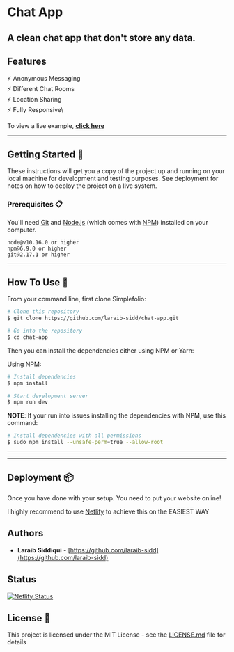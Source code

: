 # Chat App

## A clean chat app that don't store any data.

## Features

⚡️ Anonymous Messaging\
⚡️ Different Chat Rooms\
⚡️ Location Sharing\
⚡️ Fully Responsive\

To view a live example, **[click here](https://my-not-first-chat-app.herokuapp.com/)**

---

## Getting Started 🚀

These instructions will get you a copy of the project up and running on your local machine for development and testing purposes. See deployment for notes on how to deploy the project on a live system.

### Prerequisites 📋

You'll need [Git](https://git-scm.com) and [Node.js](https://nodejs.org/en/download/) (which comes with [NPM](http://npmjs.com)) installed on your computer.

```
node@v10.16.0 or higher
npm@6.9.0 or higher
git@2.17.1 or higher
```

---

## How To Use 🔧

From your command line, first clone Simplefolio:

```bash
# Clone this repository
$ git clone https://github.com/laraib-sidd/chat-app.git

# Go into the repository
$ cd chat-app

```

Then you can install the dependencies either using NPM or Yarn:

Using NPM:

```bash
# Install dependencies
$ npm install

# Start development server
$ npm run dev
```

**NOTE**:
If your run into issues installing the dependencies with NPM, use this command:

```bash
# Install dependencies with all permissions
$ sudo npm install --unsafe-perm=true --allow-root
```
---

---

## Deployment 📦

Once you have done with your setup. You need to put your website online!

I highly recommend to use [Netlify](https://netlify.com) to achieve this on the EASIEST WAY

## Authors

- **Laraib Siddiqui** - [https://github.com/laraib-sidd](https://github.com/laraib-sidd)

## Status

[![Netlify Status](https://api.netlify.com/api/v1/badges/2365af6f-820a-4fb8-83e6-69a66f686dfe/deploy-status)](https://app.netlify.com/sites/gatsby-simplefolio/deploys)

## License 📄

This project is licensed under the MIT License - see the [LICENSE.md](LICENSE.md) file for details
